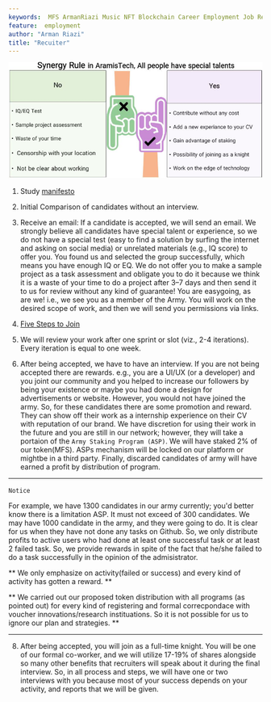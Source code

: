 ```yaml
---
keywords:  MFS ArmanRiazi Music NFT Blockchain Career Employment Job Recuiter
feature:  employment
author: "Arman Riazi"
title: "Recuiter"
---
```


![Synergy Rule](../assets/synergy.JPG)

1.  Study [manifesto](../manifesto/manifesto_for_employment.md)

2.  Initial Comparison of candidates without an interview.

3.  Receive an email: If a candidate is accepted, we will send an email. We strongly believe all candidates have special talent or experience, so we do not have a special test (easy to find a solution by surfing the internet and asking on social media) or unrelated materials (e.g., IQ score) to offer you. You found us and selected the group successfully, which means you have enough IQ or EQ. We do not offer you to make a sample project as a task assessment and obligate you to do it because we think it is a waste of your time to do a project after 3–7 days and then send it to us for review without any kind of guarantee! You are easygoing, as are we! i.e., we see you as a member of the Army. You will work on the desired scope of work, and then we will send you permissions via links.

4.  [Five Steps to Join](./steps-to-join.md)

5.  We will review your work after one sprint or slot (viz., 2-4 iterations). Every iteration is equal to one week.

6.  After being accepted, we have to have an interview. If you are not being accepted there are rewards. e.g., you are a UI/UX (or a developer) and you joint our community and you helped to increase our followers by being your existence or maybe you had done a design for advertisements or website. However, you would not have joined the army. So, for these candidates there are some promotion and reward. They can show off their work as a internship experience on their CV with reputation of our brand. We have discretion for using their work in the future and you are still in our network; however, they will take a portaion of the `Army Staking Program (ASP)`. We will have staked 2% of our token(MFS). ASPs mechanism will be locked on our platform or mightbe in a third party. Finally, discarded candidates of army will have earned a profit by distribution of program.

---

`Notice`

For example, we have 1300 candidates in our army currently; you'd better know there is a limitation ASP. It must not exceed of 300 candidates. We may have 1000 candidate in the army, and they were going to do. It is clear for us when they have not done any tasks on Github. So, we only distribute profits to active users who had done at least one successful task or at least 2 failed task. So, we provide rewards in spite of the fact that he/she failed to do a task successfully in the opinion of the admisistrator.

** We only emphasize on activity(failed or success) and every kind of activity has gotten a reward. **

** We carried out our proposed token distribution with all programs (as pointed out) for every kind of registering and formal correcpondace with voucher innovations/research instituations. So it is not possible for us to ignore our plan and strategies. **

---

 8.  After being accepted, you will join as a full-time knight. You will be one of our formal co-worker, and we will utilize 17-19% of shares alongside so many other benefits that  recruiters will speak about it during the final interview. So, in all process and steps, we will have one or two interviews with you because most of your success depends on your activity, and reports that we will be given.

